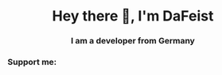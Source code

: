 <h1 align="center">Hey there 👋, I'm DaFeist</h1>
<h3 align="center">I am a developer from Germany</h3>

<h3 align="left">Support me:</h3>
<script type="text/javascript" src="https://cdnjs.buymeacoffee.com/1.0.0/button.prod.min.js" data-name="bmc-button" data-slug="dafeist" data-color="#FFDD00" data-emoji=""  data-font="Cookie" data-text="Buy me a coffee" data-outline-color="#000000" data-font-color="#000000" data-coffee-color="#ffffff" ></script>
